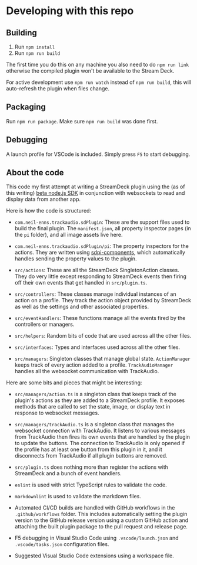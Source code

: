 # Developing with this repo

## Building

1. Run `npm install`
2. Run `npm run build`

The first time you do this on any machine you also need to do `npm run link` otherwise the compiled plugin won't be available to the Stream Deck.

For active development use `npm run watch` instead of `npm run build`, this will auto-refresh the plugin when files change.

## Packaging

Run `npm run package`. Make sure `npm run build` was done first.

## Debugging

A launch profile for VSCode is included. Simply press `F5` to start debugging.

## About the code

This code my first attempt at writing a StreamDeck plugin using the (as of this writing) [beta node.js SDK](https://github.com/elgatosf/streamdeck)
in conjunction with websockets to read and display data from another app.

Here is how the code is structured:

* `com.neil-enns.trackaudio.sdPlugin`: These are the support files used to build the final plugin. The `manifest.json`, all property inspector pages (in the `pi` folder), and all image assets live here.

* `com.neil-enns.trackaudio.sdPlugin/pi`: The property inspectors for the actions. They are written using [sdpi-components](https://sdpi-components.dev/docs/components), which automatically handles sending the property values to the plugin.

* `src/actions`: These are all the StreamDeck SingletonAction classes. They do very little except responding to StreamDeck events then firing off their own events that get handled in `src/plugin.ts`.

* `src/controllers`: These classes manage individual instances of an action on a profile. They track the action object provided by StreamDeck as well as the settings and other associated properties.

* `src/eventHandlers`: These functions manage all the events fired by the controllers or managers.

* `src/helpers`: Random bits of code that are used across all the other files.

* `src/interfaces`: Types and interfaces used across all the other files.

* `src/managers`: Singleton classes that manage global state. `ActionManager` keeps track of every action added to a profile. `TrackAudioManager` handles all the websocket communication with TrackAudio.

Here are some bits and pieces that might be interesting:

* `src/managers/action.ts` is a singleton class that keeps track of the plugin's actions as they are added to a StreamDeck profile. It exposes methods that are called to set the state, image, or display text in response to websocket messages.

* `src/managers/trackAudio.ts` is a singleton class that manages the websocket connection with TrackAudio. It listens to various messages from TrackAudio then fires its own events that are handled by the plugin to update the buttons. The connection to TrackAudio is only opened if the profile has at least one button from this plugin in it, and it disconnects from TrackAudio if all plugin buttons are removed.

* `src/plugin.ts` does nothing more than register the actions with StreamDeck and a bunch of event handlers.

* `eslint` is used with strict TypeScript rules to validate the code.

* `markdownlint` is used to validate the markdown files.

* Automated CI/CD builds are handled with GitHub workflows in the `.github/workflows` folder. This includes automatically setting the plugin version to the GitHub release version using a custom GitHub action and attaching the built plugin package to the pull request and release page.

* F5 debugging in Visual Studio Code using `.vscode/launch.json` and `.vscode/tasks.json` configuration files.

* Suggested Visual Studio Code extensions using a workspace file.
